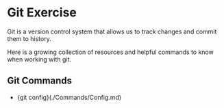 # Git Exercise

Git is a version control system that allows us to track changes and commit them to history.

Here is a growing collection of resources and helpful commands to know when working with git.

## Git Commands
- {git config}(./Commands/Config.md)